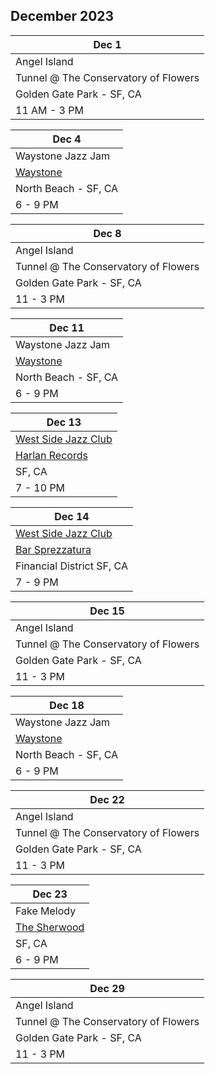 ## December 2023

| Dec 1
|-
| Angel Island
| Tunnel @ The Conservatory of Flowers
| Golden Gate Park - SF, CA
| 11 AM - 3 PM

| Dec 4
| -
| Waystone Jazz Jam
| <a href="https://www.waystonesf.com" target="new">Waystone</a>
| North Beach - SF, CA
| 6 - 9 PM

| Dec 8
|-
| Angel Island
| Tunnel @ The Conservatory of Flowers
| Golden Gate Park - SF, CA
| 11 - 3 PM

| Dec 11
| -
| Waystone Jazz Jam
| <a href="https://www.waystonesf.com" target="new">Waystone</a>
| North Beach - SF, CA
| 6 - 9 PM

| Dec 13
|-
| <a href="http://westsidejazzclub.com" target="WSJC">West Side Jazz Club</a>
| <a href="https://www.harlanrecords.com" target="Harlan">Harlan Records</a>
| SF, CA
| 7 - 10 PM

| Dec 14
|-
| <a href="http://westsidejazzclub.com" target="WSJC">West Side Jazz Club</a>
| <a href="https://www.barsprezzatura.com" target="Sprezzatura">Bar Sprezzatura</a>
| Financial District SF, CA
| 7 - 9 PM

| Dec 15
|-
| Angel Island
| Tunnel @ The Conservatory of Flowers
| Golden Gate Park - SF, CA
| 11 - 3 PM

| Dec 18
| -
| Waystone Jazz Jam
| <a href="https://www.waystonesf.com" target="new">Waystone</a>
| North Beach - SF, CA
| 6 - 9 PM

| Dec 22
|-
| Angel Island
| Tunnel @ The Conservatory of Flowers
| Golden Gate Park - SF, CA
| 11 - 3 PM

| Dec 23
|-
| Fake Melody
| <a href="https://www.sherwoodsf.com" target="new">The Sherwood</a>
| SF, CA
| 6 - 9 PM

| Dec 29
|-
| Angel Island
| Tunnel @ The Conservatory of Flowers
| Golden Gate Park - SF, CA
| 11 - 3 PM
